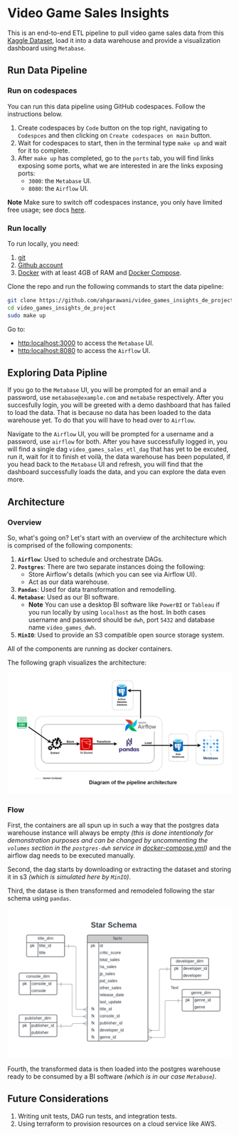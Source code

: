 # Video Game Sales Insights

This is an end-to-end ETL pipeline to pull video game sales data from this [Kaggle Dataset](https://www.kaggle.com/datasets/ujjwalaggarwal402/video-games-dataset), load it into a data warehouse and provide a visualization dashboard using `Metabase`.

## Run Data Pipeline

### Run on codespaces

You can run this data pipeline using GitHub codespaces. Follow the instructions below.

1. Create codespaces by `Code` button on the top right, navigating to `Codespces` and then clicking on `Create codespaces on main` button.
2. Wait for codespaces to start, then in the terminal type `make up` and wait for it to complete.
3. After `make up` has completed, go to the `ports` tab, you will find links exposing some ports, what we are interested in are the links exposing ports:
   - `3000`: the `Metabase` UI.
   - `8080`: the `Airflow` UI.

**Note** Make sure to switch off codespaces instance, you only have limited free usage; see docs [here](https://github.com/features/codespaces#pricing).

### Run locally

To run locally, you need:

1. [git](https://git-scm.com/book/en/v2/Getting-Started-Installing-Git)
2. [Github account](https://github.com/)
3. [Docker](https://docs.docker.com/engine/install/) with at least 4GB of RAM and [Docker Compose](https://docs.docker.com/compose/install/).

Clone the repo and run the following commands to start the data pipeline:

```bash
git clone https://github.com/ahgarawani/video_games_insights_de_project.git
cd video_games_insights_de_project
sudo make up
```

Go to:

- [http:localhost:3000](http:localhost:3000) to access the `Metabase` UI.
- [http:localhost:8080](http:localhost:8080) to access the `Airflow` UI.

## Exploring Data Pipline

If you go to the `Metabase` UI, you will be prompted for an email and a password, use `metabase@example.com` and `metaba5e` respectively. After you succesfully login, you will be greeted with a demo dashboard that has failed to load the data. That is because no data has been loaded to the data warehouse yet. To do that you will have to head over to `Airflow`.

Navigate to the `Airflow` UI, you will be prompted for a username and a password, use `airflow` for both. After you have successfully logged in, you will find a single dag `video_games_sales_etl_dag` that has yet to be excuted, run it, wait for it to finish et voilà, the data warehouse has been populated, if you head back to the `Metabase` UI and refresh, you will find that the dashboard successfully loads the data, and you can explore the data even more.

## Architecture

### Overview

So, what's going on? Let's start with an overview of the architecture which is comprised of the following components:

1. **`Airflow`**: Used to schedule and orchestrate DAGs.
2. **`Postgres`**: There are two separate instances doing the following:
   - Store Airflow's details (which you can see via Airflow UI).
   - Act as our data warehouse.
3. **`Pandas`**: Used for data transformation and remodelling.
4. **`Metabase`**: Used as our BI software.
   - **Note** You can use a desktop BI software like `PowerBI` or `Tableau` if you run locally by using `localhost` as the host. In both cases username and password should be `dwh`, port `5432` and database name `video_games_dwh`.
5. **`MinIO`**: Used to provide an S3 compatible open source storage system.

All of the components are running as docker containers.

The following graph visualizes the architecture:

![Arch](assets/images/architecture-diagram.png)

### Flow

First, the containers are all spun up in such a way that the postgres data warehouse instance will always be empty _(this is done intentionaly for demonstration purposes and can be changed by uncommenting the `volumes` section in the `postgres-dwh` service in [docker-compose.yml](docker-compose.yml))_ and the airflow dag needs to be executed manually.

Second, the dag starts by downloading or extracting the dataset and storing it in s3 _(which is simulated here by `MinIO`)_.

Third, the datase is then transformed and remodeled following the star schema using `pandas`.

![Arch](assets/images/star-schema.png)

Fourth, the transformed data is then loaded into the postgres warehouse ready to be consumed by a BI software _(which is in our case `Metabase`)_.

## Future Considerations

1. Writing unit tests, DAG run tests, and integration tests.
2. Using terraform to provision resources on a cloud service like AWS.
